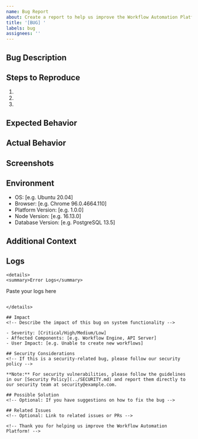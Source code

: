 ```yaml
---
name: Bug Report
about: Create a report to help us improve the Workflow Automation Platform
title: '[BUG] '
labels: bug
assignees: ''
---
```


<!-- 
Technical Specification Reference: Development & Deployment/CI/CD Pipeline
Requirement Addressed: Bug Reporting Standardization
-->

## Bug Description
<!-- Provide a clear and concise description of the bug -->

## Steps to Reproduce
1. <!-- First Step -->
2. <!-- Second Step -->
3. <!-- And so on... -->

## Expected Behavior
<!-- Describe what you expected to happen -->

## Actual Behavior
<!-- Describe what actually happened -->

## Screenshots
<!-- If applicable, add screenshots to help explain your problem -->

## Environment
- OS: [e.g. Ubuntu 20.04]
- Browser: [e.g. Chrome 96.0.4664.110]
- Platform Version: [e.g. 1.0.0]
- Node Version: [e.g. 16.13.0]
- Database Version: [e.g. PostgreSQL 13.5]

## Additional Context
<!-- Add any other context about the problem here -->

## Logs
<!-- Include any relevant error logs, stack traces, or console output -->
```
<details>
<summary>Error Logs</summary>

```
Paste your logs here
```

</details>

## Impact
<!-- Describe the impact of this bug on system functionality -->

- Severity: [Critical/High/Medium/Low]
- Affected Components: [e.g. Workflow Engine, API Server]
- User Impact: [e.g. Unable to create new workflows]

## Security Considerations
<!-- If this is a security-related bug, please follow our security policy -->

**Note:** For security vulnerabilities, please follow the guidelines in our [Security Policy](../SECURITY.md) and report them directly to our security team at security@example.com.

## Possible Solution
<!-- Optional: If you have suggestions on how to fix the bug -->

## Related Issues
<!-- Optional: Link to related issues or PRs -->

<!-- Thank you for helping us improve the Workflow Automation Platform! -->